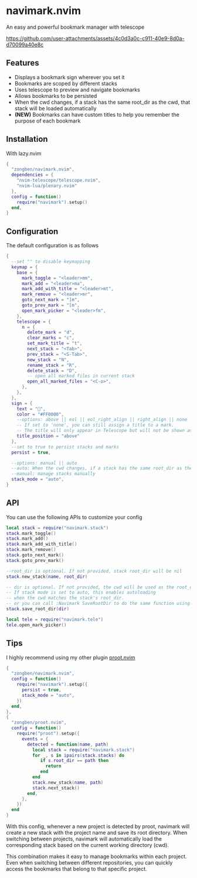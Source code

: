 # navimark.nvim

An easy and powerful bookmark manager with telescope

https://github.com/user-attachments/assets/4c0d3a0c-c911-40e9-8d0a-d70099a40e8c

## Features

- Displays a bookmark sign wherever you set it
- Bookmarks are scoped by different stacks
- Uses telescope to preview and navigate bookmarks
- Allows bookmarks to be persisted
- When the cwd changes, if a stack has the same root_dir as the cwd, that stack will be loaded automatically
- **(NEW)** Bookmarks can have custom titles to help you remember the purpose of each bookmark

## Installation

With lazy.nvim

```lua
{
  "zongben/navimark.nvim",
  dependencies = {
    "nvim-telescope/telescope.nvim",
    "nvim-lua/plenary.nvim"
  },
  config = function()
    require("navimark").setup()
  end,
}
```

## Configuration

The default configuration is as follows

```lua
{
  --set "" to disable keymapping
  keymap = {
    base = {
      mark_toggle = "<leader>mm",
      mark_add = "<leader>ma",
      mark_add_with_title = "<leader>mt",
      mark_remove = "<leader>mr",
      goto_next_mark = "]m",
      goto_prev_mark = "[m",
      open_mark_picker = "<leader>fm",
    },
    telescope = {
      n = {
        delete_mark = "d",
        clear_marks = "c",
        set_mark_title = "t",
        next_stack = "<Tab>",
        prev_stack = "<S-Tab>",
        new_stack = "N",
        rename_stack = "R",
        delete_stack = "D",
        -- open all marked files in current stack
        open_all_marked_files = "<C-o>", 
      },
    },
  },
  sign = {
    text = "",
    color = "#FF0000",
    --options: above || eol || eol_right_align || right_align || none
    -- If set to 'none', you can still assign a title to a mark.
    -- The title will only appear in Telescope but will not be shown as virt_text in the editor.
    title_position = "above"
  },
  --set to true to persist stacks and marks
  persist = true,

  --options: manual || auto
  --auto: When the cwd changes, if a stack has the same root_dir as the cwd, that stack will be loaded automatically
  --manual: manage stacks manually
  stack_mode = "auto",
}
```

## API

You can use the following APIs to customize your config

```lua
local stack = require("navimark.stack")
stack.mark_toggle()
stack.mark_add()
stack.mark_add_with_title()
stack.mark_remove()
stack.goto_next_mark()
stack.goto_prev_mark()

--root_dir is optional. If not provided, stack root_dir will be nil
stack.new_stack(name, root_dir)

-- dir is optional. If not provided, the cwd will be used as the root_dir.
-- If stack mode is set to auto, this enables autoloading
-- when the cwd matches the stack's root_dir.
-- or you can call :Navimark SaveRootDir to do the same function using cwd as root_dir.
stack.save_root_dir(dir)

local tele = require("navimark.tele")
tele.open_mark_picker()
```

## Tips

I highly recommend using my other plugin [proot.nvim](https://github.com/zongben/proot.nvim)

```lua
{
  "zongben/navimark.nvim",
  config = function()
    require("navimark").setup({
      persist = true,
      stack_mode = "auto",
    })
  end,
},
{
  "zongben/proot.nvim",
  config = function()
    require("proot").setup({
      events = {
        detected = function(name, path)
          local stack = require("navimark.stack")
          for _, s in ipairs(stack.stacks) do
             if s.root_dir == path then
               return
             end
          end
          stack.new_stack(name, path)
          stack.next_stack()
        end,
      },
    })
  end
}
```

With this config, whenever a new project is detected by proot, navimark will create a new stack with the project name and save its root directory.
When switching between projects, navimark will automatically load the corresponding stack based on the current working directory (cwd).

This combination makes it easy to manage bookmarks within each project.
Even when switching between different repositories, you can quickly access the bookmarks that belong to that specific project.
